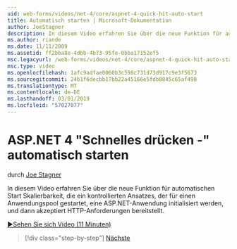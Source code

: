 ```yaml
---
uid: web-forms/videos/net-4/core/aspnet-4-quick-hit-auto-start
title: Automatisch starten | Microsoft-Dokumentation
author: JoeStagner
description: In diesem Video erfahren Sie über die neue Funktion für automatischen Start Skalierbarkeit mit eines kontrollierten Ansatzes für die ein Anwendungspool Initializ gestartet...
ms.author: riande
ms.date: 11/11/2009
ms.assetid: ff2bba8e-4dbb-4b73-95fe-0bba17152ef5
msc.legacyurl: /web-forms/videos/net-4/core/aspnet-4-quick-hit-auto-start
msc.type: video
ms.openlocfilehash: 1afc9adfae0060b3c598c731d73d917c9e3f5673
ms.sourcegitcommit: 24b1f6decbb17bb22a45166e5fdb0845c65af498
ms.translationtype: MT
ms.contentlocale: de-DE
ms.lasthandoff: 03/01/2019
ms.locfileid: "57027077"
---
```

<a name="aspnet-4-quick-hit---auto-start"></a>ASP.NET 4 "Schnelles drücken -" automatisch starten
====================
durch [Joe Stagner](https://github.com/JoeStagner)

In diesem Video erfahren Sie über die neue Funktion für automatischen Start Skalierbarkeit, die ein kontrollierten Ansatzes, der für einen Anwendungspool gestartet, eine ASP.NET-Anwendung initialisiert werden, und dann akzeptiert HTTP-Anforderungen bereitstellt. 

[&#9654;Sehen Sie sich Video (11 Minuten)](https://channel9.msdn.com/Blogs/ASP-NET-Site-Videos/aspnet-4-quick-hit-auto-start)

> [!div class="step-by-step"]
> [Nächste](aspnet-4-quick-hit-clean-webconfig-files.md)
